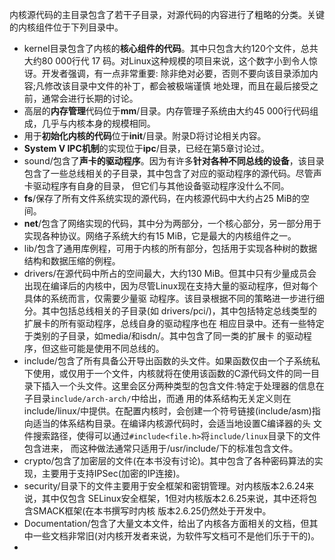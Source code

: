 
内核源代码的主目录包含了若干子目录，对源代码的内容进行了粗略的分类。关键的内核组件位于下列目录中。

- kernel目录包含了内核的**核心组件的代码**。其中只包含大约120个文件，总共大约80 000行代 17 码。对Linux这种规模的项目来说，这个数字小到令人惊讶。开发者强调，有一点非常重要: 除非绝对必要，否则不要向该目录添加内容;凡修改该目录中文件的补丁，都会被极端谨慎 地处理，而且在最后接受之前，通常会进行长期的讨论。
- 高层的**内存管理**代码位于**mm**/目录。内存管理子系统由大约45 000行代码组成，几乎与内核本身的规模相同。
- 用于**初始化内核的代码**位于**init**/目录。附录D将讨论相关内容。
- **System V IPC机制**的实现位于**ipc**/目录，已经在第5章讨论过。
- sound/包含了**声卡的驱动程序**。因为有许多**针对各种不同总线的设备**，该目录包含了一些总线相关的子目录，其中包含了对应的驱动程序的源代码。尽管声卡驱动程序有自身的目录， 但它们与其他设备驱动程序没什么不同。
- **fs**/保存了所有文件系统实现的源代码，在内核源代码中大约占25 MiB的空间。
- **net**/包含了网络实现的代码，其中分为两部分，一个核心部分，另一部分用于实现各种协议。网络子系统大约有15 MiB，它是最大的内核组件之一。
- lib/包含了通用库例程，可用于内核的所有部分，包括用于实现各种树的数据结构和数据压缩的例程。
- drivers/在源代码中所占的空间最大，大约130 MiB。但其中只有少量成员会出现在编译后的内核中，因为尽管Linux现在支持大量的驱动程序，但对每个具体的系统而言，仅需要少量驱 动程序。该目录根据不同的策略进一步进行细分。其中包括总线相关的子目录(如 drivers/pci/)，其中包括特定总线类型的扩展卡的所有驱动程序，总线自身的驱动程序也在 相应目录中。还有一些特定于类别的子目录，如media/和isdn/。其中包含了同一类的扩展卡 的驱动程序，但这些可能是使用不同总线的。
- include/包含了所有具备公开导出函数的头文件。如果函数仅由一个子系统私下使用，或仅用于一个文件，内核就将在使用该函数的C源代码文件的同一目录下插入一个头文件。这里会区分两种类型的包含文件:特定于处理器的信息在子目录`include/arch-arch/`中给出，而通 用的体系结构无关定义则在include/linux/中提供。在配置内核时，会创建一个符号链接(include/asm)指向适当的体系结构目录。在编译内核源代码时，会适当地设置C编译器的头 文件搜索路径，使得可以通过`#include<file.h>`将`include/linux`目录下的文件包含进来， 而这种做法通常只适用于/usr/include/下的标准包含文件。
- crypto/包含了加密层的文件(在本书没有讨论)。其中包含了各种密码算法的实现，主要用于支持IPSec(加密的IP连接)。
- security/目录下的文件主要用于安全框架和密钥管理。对内核版本2.6.24来说，其中仅包含 SELinux安全框架，1但对内核版本2.6.25来说，其中还将包含SMACK框架(在本书撰写时内核 版本2.6.25仍然处于开发中。
- Documentation/包含了大量文本文件，给出了内核各方面相关的文档，但其中一些文档非常旧(对内核开发者来说，为软件写文档可不是他们乐于干的)。
- 